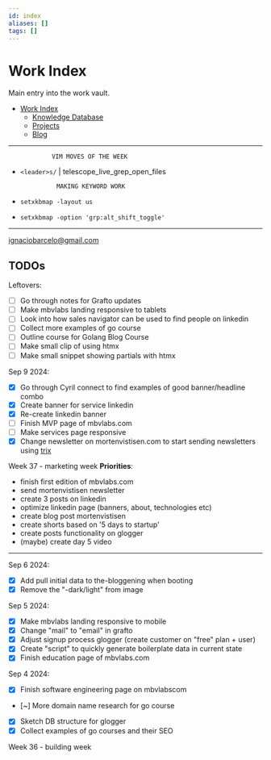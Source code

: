 ```yaml
---
id: index
aliases: []
tags: []
---
```


# Work Index

Main entry into the work vault.

<!--toc:start-->
- [Work Index](#work-index)
  - [Knowledge Database](./knowledge-database/index.md)
  - [Projects](./projects/index.md)
  - [Blog](./blog/index.md)
<!--toc:end-->

--------------------------------------------------------
                VIM MOVES OF THE WEEK

- `<leader>s/` | telescope_live_grep_open_files

                MAKING KEYWORD WORK
- `setxkbmap -layout us`
- `setxkbmap -option 'grp:alt_shift_toggle'`
--------------------------------------------------------

ignaciobarcelo@gmail.com

## TODOs

Leftovers:
- [ ] Go through notes for Grafto updates
- [ ] Make mbvlabs landing responsive to tablets
- [ ] Look into how sales navigator can be used to find people on linkedin
- [ ] Collect more examples of go course
- [ ] Outline course for Golang Blog Course
- [ ] Make small clip of using htmx
- [ ] Make small snippet showing partials with htmx

Sep 9 2024:
- [x] Go through Cyril connect to find examples of good banner/headline combo
- [x] Create banner for service linkedin
- [x] Re-create linkedin banner
- [ ] Finish MVP page of mbvlabs.com
- [ ] Make services page responsive
- [x] Change newsletter on mortenvistisen.com to start sending newsletters using [trix](https://github.com/basecamp/trix)

Week 37 - marketing week
**Priorities**:
- finish first edition of mbvlabs.com
- send mortenvistisen newsletter
- create 3 posts on linkedin
- optimize linkedin page (banners, about, technologies etc)
- create blog post mortenvistisen
- create shorts based on '5 days to startup'
- create posts functionality on glogger
- (maybe) create day 5 video

--------------------------------------------------------

Sep 6 2024:
- [x] Add pull initial data to the-bloggening when booting
- [x] Remove the "-dark/light" from image

Sep 5 2024:
- [x] Make mbvlabs landing responsive to mobile
- [x] Change "mail" to "email" in grafto
- [x] Adjust signup process glogger (create customer on "free" plan + user)
- [x] Create "script" to quickly generate boilerplate data in current state
- [x] Finish education page of mbvlabs.com

Sep 4 2024:
- [x] Finish software engineering page on mbvlabscom
- [~] More domain name research for go course
- [x] Sketch DB structure for glogger
- [x] Collect examples of go courses and their SEO

Week 36 - building week
